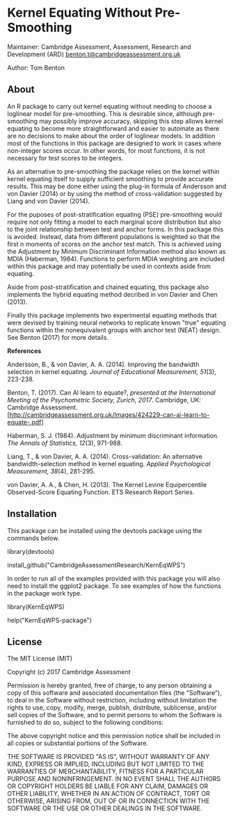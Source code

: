# Kernel Equating Without Pre-Smoothing

Maintainer: Cambridge Assessment, Assessment, Research and Development (ARD) <benton.t@cambridgeassessment.org.uk>

Author: Tom Benton

## About

An R package to carry out kernel equating without needing to choose a loglinear model for pre-smoothing.
This is desirable since, although pre-smoothing may possibly improve accuracy, skipping this step allows kernel equating to become 
more straightforward and easier to automate as there are no decisions to make about the order of loglinear models.
In addition most of the functions in this package are designed to work in cases where non-integer scores occur.
In other words, for most functions, it is not necessary for test scores to be integers.

As an alternative to pre-smoothing the package relies on the kernel within kernel equating itself to supply sufficient smoothing 
to provide accurate results.
This may be done either using the plug-in formula of Andersson and von Davier (2014) or by using the method of cross-validation suggested
by Liang and von Davier (2014).

For the puposes of post-stratification equating (PSE) pre-smoothing would require not only fitting a model to each marginal score
distribution but also to the joint relationship between test and anchor forms. In this package this is avoided.
Instead, data from different populations is weighted so that the first n moments of scores on the anchor test match.
This is achieved using the Adjustment by Minimum Discriminant Information method also known as MDIA (Haberman, 1984).
Functions to perform MDIA weighting are included within this package and may potentially be used in contexts aside from equating.

Aside from post-stratification and chained equating, this package also implements the hybrid equating method decribed 
in von Davier and Chen (2013). 
 
Finally this package implements two experimental equating methods that were devised by training neural networks
to replicate known "true" equating functions within the nonequivalent groups with anchor test (NEAT) design.
See Benton (2017) for more details.

**References**

Andersson, B., & von Davier, A. A. (2014). Improving the bandwidth selection in kernel equating. 
*Journal of Educational Measurement, 51*(3), 223-238.

Benton, T. (2017). Can AI learn to equate?, 
*presented at the International Meeting of the Psychometric Society, Zurich, 2017*. Cambridge, UK: Cambridge Assessment.
[http://cambridgeassessment.org.uk/Images/424229-can-ai-learn-to-equate-.pdf]

Haberman, S. J. (1984). Adjustment by minimum discriminant information. 
*The Annals of Statistics, 12*(3), 971-988.

Liang, T., & von Davier, A. A. (2014). Cross-validation: An alternative bandwidth-selection method in kernel equating. 
*Applied Psychological Measurement, 38*(4), 281-295.

von Davier, A. A., & Chen, H. (2013). The Kernel Levine Equipercentile Observed-Score Equating Function. ETS Research Report Series.

## Installation
This package can be installed using the devtools package using the commands below.



library(devtools)



install_github("CambridgeAssessmentResearch/KernEqWPS")



In order to run all of the examples provided with this package you will also need to install the ggplot2 package.
To see examples of how the functions in the package work type.

library(KernEqWPS)

help("KernEqWPS-package")

## License

The MIT License (MIT)

Copyright (c) 2017 Cambridge Assessment

Permission is hereby granted, free of charge, to any person obtaining a copy
of this software and associated documentation files (the "Software"), to deal
in the Software without restriction, including without limitation the rights
to use, copy, modify, merge, publish, distribute, sublicense, and/or sell
copies of the Software, and to permit persons to whom the Software is
furnished to do so, subject to the following conditions:

The above copyright notice and this permission notice shall be included in
all copies or substantial portions of the Software.

THE SOFTWARE IS PROVIDED "AS IS", WITHOUT WARRANTY OF ANY KIND, EXPRESS OR
IMPLIED, INCLUDING BUT NOT LIMITED TO THE WARRANTIES OF MERCHANTABILITY,
FITNESS FOR A PARTICULAR PURPOSE AND NONINFRINGEMENT. IN NO EVENT SHALL THE
AUTHORS OR COPYRIGHT HOLDERS BE LIABLE FOR ANY CLAIM, DAMAGES OR OTHER
LIABILITY, WHETHER IN AN ACTION OF CONTRACT, TORT OR OTHERWISE, ARISING FROM,
OUT OF OR IN CONNECTION WITH THE SOFTWARE OR THE USE OR OTHER DEALINGS IN
THE SOFTWARE.
